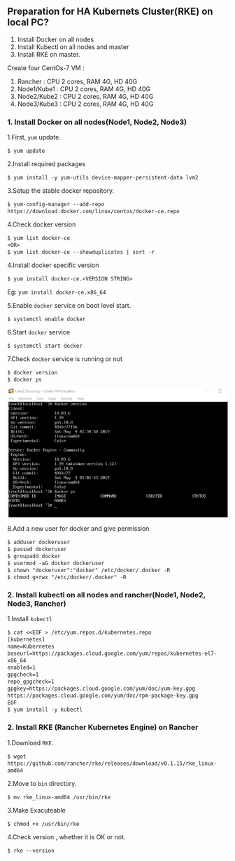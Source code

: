 ## Preparation for HA Kubernets Cluster(RKE) on local PC?
1. Install Docker on all nodes
2. Install Kubectl on all nodes and master
3. Install RKE on master.
 
Create four CentOs-7 VM :
1. Rancher : CPU 2 cores, RAM 4G, HD 40G
2. Node1/Kube1 : CPU 2 cores, RAM 4G, HD 40G
3. Node2/Kube2 : CPU 2 cores, RAM 4G, HD 40G
4. Node3/Kube3 : CPU 2 cores, RAM 4G, HD 40G

### 1. Install Docker on all nodes(Node1, Node2, Node3)
1.First, `yum` update.
 ```
$ yum update
 ```
2.Install required packages
```
$ yum install -y yum-utils device-mapper-persistent-data lvm2
```
3.Setup the stable docker repository.
```
$ yum-config-manager --add-repo https://download.docker.com/linux/centos/docker-ce.repo
```
4.Check docker version
```
$ yum list docker-ce
<OR>    
$ yum list docker-ce --showduplicates | sort -r
```
4.Install docker specific version
```
$ yum install docker-ce.<VERSION STRING>
```
Eg: `yum install docker-ce.x86_64`

5.Enable `docker` service on boot level start.
```
$ systemctl enable docker
```
6.Start `docker` service
```
$ systemctl start docker 
```
7.Check `docker` service is running or not
```
$ docker version
$ docker ps
```
![Docker](/docker-snp.png)

8.Add a new user for docker and give permission
```
$ adduser dockeruser
$ passwd dockeruser
$ groupadd docker
$ usermod -aG docker dockeruser
$ chown "dockeruser":"docker" /etc/docker/.docker -R
$ chmod g+rwx "/etc/docker/.docker" -R
```

### 2. Install kubectl on all nodes and rancher(Node1, Node2, Node3, Rancher)
1.Install `kubectl`
```
$ cat <<EOF > /etc/yum.repos.d/kubernetes.repo
[kubernetes]
name=Kubernetes
baseurl=https://packages.cloud.google.com/yum/repos/kubernetes-el7-x86_64
enabled=1
gpgcheck=1
repo_gpgcheck=1
gpgkey=https://packages.cloud.google.com/yum/doc/yum-key.gpg https://packages.cloud.google.com/yum/doc/rpm-package-key.gpg
EOF
$ yum install -y kubectl
```

### 2. Install RKE (Rancher Kubernetes Engine) on Rancher

1.Download `RKE`.
```
$ wget https://github.com/rancher/rke/releases/download/v0.1.15/rke_linux-amd64
```
2.Move to `bin` directory.
```
$ mv rke_linux-amd64 /usr/bin/rke
```
3.Make Exacuteable
```
$ chmod +x /usr/bin/rke
```
4.Check version , whether it is OK or not.
```
$ rke --version
```


